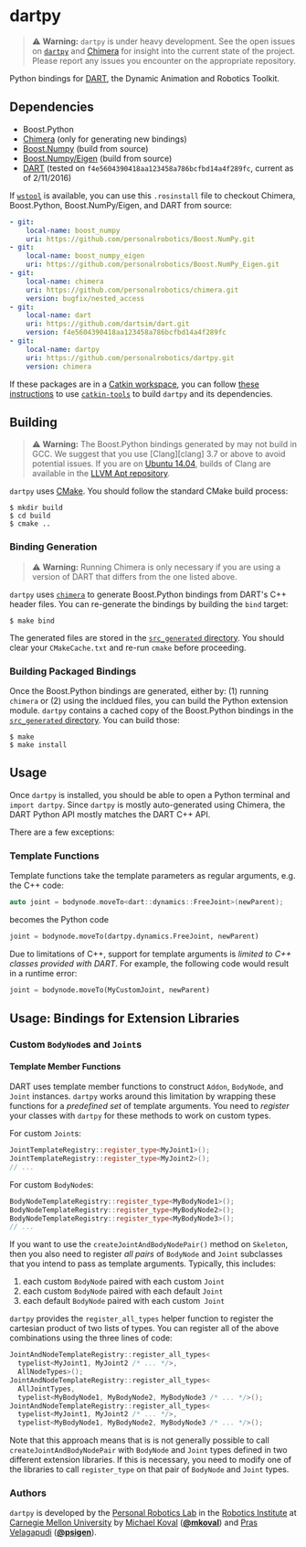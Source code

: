 # dartpy #

> :warning: **Warning:** `dartpy` is under heavy development. See the open
> issues on [`dartpy`](https://github.com/personalrobotics/dartpy/issues) and
> [Chimera](https://github.com/personalrobotics/chimera/issues) for insight
> into the current state of the project. Please report any issues you
> encounter on the appropriate repository.

Python bindings for [DART][dart], the Dynamic Animation and Robotics Toolkit.


## Dependencies

* Boost.Python
* [Chimera][chimera] (only for generating new bindings)
* [Boost.Numpy][boost_numpy] (build from source)
* [Boost.Numpy/Eigen][boost_numpy_eigen] (build from source)
* [DART][dart] (tested on `f4e5604390418aa123458a786bcfbd14a4f289fc`, current
  as of 2/11/2016)

If [`wstool`][wstool] is available, you can use this `.rosinstall` file to
checkout Chimera, Boost.Python, Boost.NumPy/Eigen, and DART from source:
```yaml
- git:
    local-name: boost_numpy
    uri: https://github.com/personalrobotics/Boost.NumPy.git
- git:
    local-name: boost_numpy_eigen
    uri: https://github.com/personalrobotics/Boost.NumPy_Eigen.git
- git:
    local-name: chimera
    uri: https://github.com/personalrobotics/chimera.git
    version: bugfix/nested_access
- git:
    local-name: dart
    uri: https://github.com/dartsim/dart.git
    version: f4e5604390418aa123458a786bcfbd14a4f289fc
- git:
    local-name: dartpy
    uri: https://github.com/personalrobotics/dartpy.git
    version: chimera
```

If these packages are in a [Catkin workspace][catkin_workspace], you can follow
[these instructions][prl_dev] to use [`catkin-tools`][catkin_tools] to build
`dartpy` and its dependencies.

## Building

> :warning: **Warning:** The Boost.Python bindings generated by may not build
> in GCC. We suggest that you use [Clang][clang] 3.7 or above to avoid
> potential issues. If you are on [Ubuntu 14.04][ubuntu1404], builds of Clang
> are available in the [LLVM Apt repository][llvm_apt].

`dartpy` uses [CMake][cmake]. You should follow the standard CMake build
process:
```console
$ mkdir build
$ cd build
$ cmake ..
```

### Binding Generation

> :warning: **Warning:** Running Chimera is only necessary if you are using a
> version of DART that differs from the one listed above.

`dartpy` uses [`chimera`][chimera] to generate Boost.Python bindings from
DART's C++ header files. You can re-generate the bindings by building the
`bind` target:
```console
$ make bind
```
The generated files are stored in the [`src_generated`
directory](src_generated/). You should clear your `CMakeCache.txt` and re-run
`cmake` before proceeding.


### Building Packaged Bindings

Once the Boost.Python bindings are generated, either by: (1) running `chimera`
or (2) using the incldued files, you can build the Python extension module.
`dartpy` contains a cached copy of the Boost.Python bindings in the
[`src_generated` directory](src_generated/). You can build those:
```console
$ make
$ make install
```

## Usage

Once `dartpy` is installed, you should be able to open a Python terminal and
`import dartpy`. Since `dartpy` is mostly auto-generated using Chimera, the
DART Python API mostly matches the DART C++ API.

There are a few exceptions:

### Template Functions

Template functions take the template parameters as regular arguments, e.g. the
C++ code:
```c++
auto joint = bodynode.moveTo<dart::dynamics::FreeJoint>(newParent);
```
becomes the Python code
```python
joint = bodynode.moveTo(dartpy.dynamics.FreeJoint, newParent)
```

Due to limitations of C++, support for template arguments is *limited to C++
classes provided with DART*. For example, the following code would result in a
runtime error:
```python
joint = bodynode.moveTo(MyCustomJoint, newParent)
```

## Usage: Bindings for Extension Libraries

### Custom `BodyNode`s and `Joint`s
#### Template Member Functions
DART uses template member functions to construct `Addon`, `BodyNode`, and
`Joint` instances. `dartpy` works around this limitation by wrapping these
functions for a *predefined set* of template arguments. You need to *register*
your classes with `dartpy` for these methods to work on custom types.

For custom `Joint`s:
```c++
JointTemplateRegistry::register_type<MyJoint1>();
JointTemplateRegistry::register_type<MyJoint2>();
// ...
```

For custom `BodyNode`s:
```c++
BodyNodeTemplateRegistry::register_type<MyBodyNode1>();
BodyNodeTemplateRegistry::register_type<MyBodyNode2>();
BodyNodeTemplateRegistry::register_type<MyBodyNode3>();
// ...
```

If you want to use the `createJointAndBodyNodePair()` method on `Skeleton`,
then you also need to register *all pairs* of `BodyNode` and `Joint` subclasses
that you intend to pass as template arguments. Typically, this includes:

1. each custom `BodyNode` paired with each custom `Joint`
2. each custom `BodyNode` paired with each default `Joint`
3. each default `BodyNode` paired with each custom` Joint`

`dartpy` provides the `register_all_types` helper function to register the
cartesian product of two lists of types. You can register all of the above
combinations using the three lines of code:
```c++
JointAndNodeTemplateRegistry::register_all_types<
  typelist<MyJoint1, MyJoint2 /* ... */>,
  AllNodeTypes>();
JointAndNodeTemplateRegistry::register_all_types<
  AllJointTypes,
  typelist<MyBodyNode1, MyBodyNode2, MyBodyNode3 /* ... */>();
JointAndNodeTemplateRegistry::register_all_types<
  typelist<MyJoint1, MyJoint2 /* ... */>,
  typelist<MyBodyNode1, MyBodyNode2, MyBodyNode3 /* ... */>();
```

Note that this approach means that is is not generally possible to call
`createJointAndBodyNodePair` with `BodyNode` and `Joint` types defined in two
different extension libraries. If this is necessary, you need to modify one of
the libraries to call `register_type` on that pair of `BodyNode` and `Joint`
types.

### Authors ###

`dartpy` is developed by the [Personal Robotics Lab][prl] in the [Robotics
Institute][ri] at [Carnegie Mellon University][cmu] by [Michael Koval][mkoval]
([**@mkoval**][mkoval_github]) and [Pras Velagapudi][psigen]
([**@psigen**][psigen_github]).


[boost_numpy]: https://github.com/personalrobotics/Boost.NumPy
[boost_numpy_eigen]: https://github.com/personalrobotics/Boost.NumPy_Eigen
[chimera]: https://github.com/personalrobotics/chimera
[cmake]: https://cmake.org/
[cmu]: http://www.cmu.edu
[dart]: http://dartsim.github.io/
[llvm_apt]: http://llvm.org/apt/
[mkoval]: http://mkoval.org
[mkoval_github]: https://github.com/mkoval
[prl]: https://personalrobotics.ri.cmu.edu
[prl_dev]: https://www.personalrobotics.ri.cmu.edu/software/development-environment
[psigen]: http://www.snowbotic.com/
[psigen_github]: http://github.com/psigen
[ri]: https://www.ri.cmu.edu
[ubuntu1404]: http://releases.ubuntu.com/14.04/
[wstool]: http://wiki.ros.org/wstool
[catkin_workspace]: http://wiki.ros.org/catkin/workspaces
[catkin_tools]: https://catkin-tools.readthedocs.org/en/latest/
